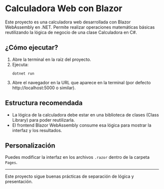 # Calculadora Web con Blazor

Este proyecto es una calculadora web desarrollada con Blazor WebAssembly en .NET. Permite realizar operaciones matemáticas básicas reutilizando la lógica de negocio de una clase Calculadora en C#.

## ¿Cómo ejecutar?

1. Abre la terminal en la raíz del proyecto.
2. Ejecuta:
   ```
   dotnet run
   ```
3. Abre el navegador en la URL que aparece en la terminal (por defecto http://localhost:5000 o similar).

## Estructura recomendada
- La lógica de la calculadora debe estar en una biblioteca de clases (Class Library) para poder reutilizarla.
- El frontend Blazor WebAssembly consume esa lógica para mostrar la interfaz y los resultados.

## Personalización
Puedes modificar la interfaz en los archivos `.razor` dentro de la carpeta `Pages`.

---

Este proyecto sigue buenas prácticas de separación de lógica y presentación.
